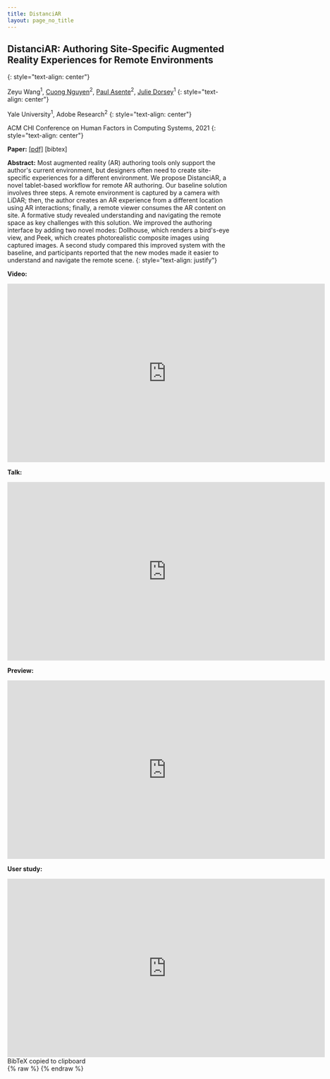 ```yaml
---
title: DistanciAR
layout: page_no_title
---
```

## DistanciAR: Authoring Site-Specific Augmented Reality Experiences for Remote Environments
{: style="text-align: center"}

Zeyu Wang<sup>1</sup>, <a href="http://www.cuongnd.com/">Cuong Nguyen</a><sup>2</sup>, <a href="https://research.adobe.com/person/paul-asente/">Paul Asente</a><sup>2</sup>, <a href="https://graphics.cs.yale.edu/people/julie-dorsey">Julie Dorsey</a><sup>1</sup>
{: style="text-align: center"}

Yale University<sup>1</sup>, Adobe Research<sup>2</sup>
{: style="text-align: center"}

ACM CHI Conference on Human Factors in Computing Systems, 2021
{: style="text-align: center"}

<b>Paper:</b>
<a href="https://graphics.cs.yale.edu/sites/default/files/distanciar.pdf">[pdf]</a>
<a onclick="copyBibTeX()">[bibtex]</a>

<b>Abstract:</b>
Most augmented reality (AR) authoring tools only support the author's current environment, but designers often need to create site-specific experiences for a different environment. We propose DistanciAR, a novel tablet-based workflow for remote AR authoring. Our baseline solution involves three steps. A remote environment is captured by a camera with LiDAR; then, the author creates an AR experience from a different location using AR interactions; finally, a remote viewer consumes the AR content on site. A formative study revealed understanding and navigating the remote space as key challenges with this solution. We improved the authoring interface by adding two novel modes: Dollhouse, which renders a bird's-eye view, and Peek, which creates photorealistic composite images using captured images. A second study compared this improved system with the baseline, and participants reported that the new modes made it easier to understand and navigate the remote scene.
{: style="text-align: justify"}

<b>Video:</b>
<iframe width="720" height="405" src="https://www.youtube.com/embed/Ez9edE_jFo8" title="YouTube video player" frameborder="0" allow="accelerometer; autoplay; clipboard-write; encrypted-media; gyroscope; picture-in-picture" allowfullscreen></iframe>

<b>Talk:</b>
<iframe width="720" height="405" src="https://www.youtube.com/embed/GkVFhL1sRbM" title="YouTube video player" frameborder="0" allow="accelerometer; autoplay; clipboard-write; encrypted-media; gyroscope; picture-in-picture" allowfullscreen></iframe>

<b>Preview:</b>
<iframe width="720" height="405" src="https://www.youtube.com/embed/9LiRpn7buRc" title="YouTube video player" frameborder="0" allow="accelerometer; autoplay; clipboard-write; encrypted-media; gyroscope; picture-in-picture" allowfullscreen></iframe>

<b>User study:</b>
<iframe width="720" height="405" src="https://www.youtube.com/embed/I09omV8wwnI" title="YouTube video player" frameborder="0" allow="accelerometer; autoplay; clipboard-write; encrypted-media; gyroscope; picture-in-picture" allowfullscreen></iframe>

<div id="toast">BibTeX copied to clipboard</div>
{% raw %}
<script type="text/javascript">
function copyBibTeX() {
	var tempInput = document.createElement("textarea");
	tempInput.style = "position: absolute; left: -1000px; top: -1000px";
  tempInput.value = "@inproceedings{Wang:2021:DistanciAR,\nauthor = {Wang, Zeyu and Nguyen, Cuong and Asente, Paul and Dorsey, Julie},\ntitle = {DistanciAR: Authoring Site-Specific Augmented Reality Experiences for Remote Environments},\nyear = {2021},\nisbn = {9781450380966},\npublisher = {Association for Computing Machinery},\naddress = {New York, NY, USA},\nurl = {https://doi.org/10.1145/3411764.3445552},\ndoi = {10.1145/3411764.3445552},\nbooktitle = {Proceedings of the 2021 CHI Conference on Human Factors in Computing Systems},\narticleno = {411},\nnumpages = {12},\nkeywords = {augmented reality, remote authoring, spatial design, 3D scanning},\nlocation = {Yokohama, Japan},\nseries = {CHI '21}\n}";
	document.body.appendChild(tempInput);
	tempInput.select();
	document.execCommand("copy");
	document.body.removeChild(tempInput);
	var x = document.getElementById("toast");
	x.className = "show";
	setTimeout(function(){ x.className = x.className.replace("show", ""); }, 3000);
}
</script>
{% endraw %}

